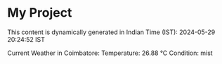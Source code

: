# My Project

This content is dynamically generated in Indian Time (IST): 2024-05-29 20:24:52 IST


Current Weather in Coimbatore:
Temperature: 26.88 °C
Condition: mist
